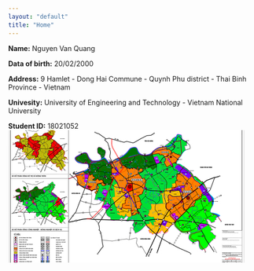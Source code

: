```yaml
---
layout: "default"
title: "Home"
---
```

**Name:** Nguyen Van Quang

**Data of birth:** 20/02/2000

**Address:**  9 Hamlet - Dong Hai Commune - Quynh Phu district - Thai Binh Province - Vietnam

**Univesity:** University of Engineering and Technology - Vietnam National University

**Student ID:** 18021052
![image](donghai.jpg)
